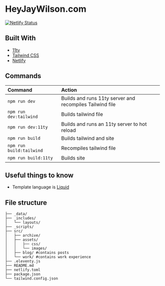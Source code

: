 # HeyJayWilson.com

[![Netlify Status](https://api.netlify.com/api/v1/badges/9224fd16-1a0c-4da8-acd2-d2fa06123dc0/deploy-status)](https://app.netlify.com/sites/lucent-dieffenbachia-7af5bb/deploys)

## Built With

- [11ty](https://www.11ty.dev/)
- [Tailwind CSS](https://tailwindcss.com/)
- [Netlify](https://netlify.com)

## Commands

| Command             | Action             |
| :------------------ | :----------------- |
| `npm run dev` | Builds and runs 11ty server and recompiles Tailwind file |
| `npm run dev:tailwind` | Builds tailwind file |
| `npm run dev:11ty` | Builds and runs an 11ty server to hot reload |
| `npm run build` | Builds tailwind and site |
| `npm run build:tailwind` | Recompiles tailwind file |
| `npm run build:11ty` | Builds site |

## Useful things to know

- Template language is [Liquid](https://liquidjs.com/tutorials/intro-to-liquid.html)

## File structure

```text
├── _data/
├── _includes/
│   └── layouts/
├── _scripts/
├── src/
│   ├── archive/
│   ├── assets/
│   │   ├── css/
│   │   └── images/
│   ├── blog/ #contains posts
│   └── work/ #contains work experience
├── .eleventy.js
├── README.md
├── netlify.toml
├── package.json
└── tailwind.config.json
```